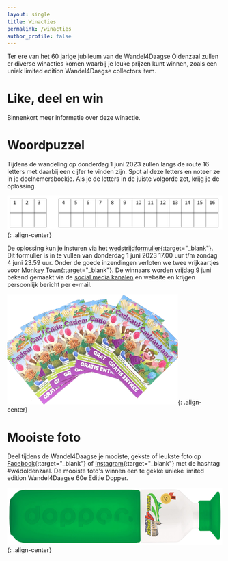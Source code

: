 ```yaml
---
layout: single
title: Winacties
permalink: /winacties
author_profile: false
---
```


Ter ere van het 60 jarige jubileum van de Wandel4Daagse Oldenzaal zullen er diverse winacties komen waarbij je leuke prijzen kunt winnen, zoals een uniek limited edition Wandel4Daagse collectors item.

# Like, deel en win

Binnenkort meer informatie over deze winactie.

# Woordpuzzel

Tijdens de wandeling op donderdag 1 juni 2023 zullen langs de route 16 letters met daarbij een cijfer te vinden zijn. Spot al deze letters en noteer ze in je deelnemersboekje. Als je de letters in de juiste volgorde zet, krijg je de oplossing.

![Woordpuzzel](/assets/images/woordlettersspel.png){: .align-center}

De oplossing kun je insturen via het [wedstrijdformulier](https://forms.microsoft.com/e/t6aYz1E4f9){:target="_blank"}. Dit formulier is in te vullen van donderdag 1 juni 2023 17.00 uur t/m zondag 4 juni 23.59 uur. Onder de goede inzendingen verloten we twee vrijkaartjes voor [Monkey Town](https://www.monkeytown.eu/nl/enschede/home){:target="_blank"}. De winnaars worden vrijdag 9 juni bekend gemaakt via de [social media kanalen](/socials) en website en krijgen persoonlijk bericht per e-mail.  

![Monkey Town kaartjes](/assets/images/monkeytowntickets.png){: .align-center}

# Mooiste foto

Deel tijdens de Wandel4Daagse je mooiste, gekste of leukste foto op [Facebook](https://www.facebook.com/wandel4daagseoldenzaal){:target="_blank"} of [Instagram](https://www.instagram.com/wandel4daagseoldenzaal){:target="_blank"} met de hashtag #w4doldenzaal. De mooiste foto's winnen een te gekke unieke limited edition Wandel4Daagse 60e Editie Dopper.  

![Wandel4Daagse branded Dopper](/assets/images/dopper.png){: .align-center}